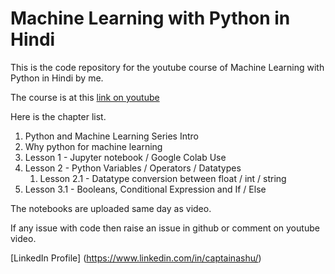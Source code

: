 # Machine Learning with Python in Hindi

This is the code repository for the youtube course of Machine Learning with Python in Hindi by me. 

The course is at this [link on youtube
](https://www.youtube.com/watch?v=bfxN73ZkymA&list=PLqFsSXmrZ_OUouLIBscuMlxJIl2uESg9g&index=1)

Here is the chapter list. 

1. Python and Machine Learning Series Intro
2. Why python for machine learning
3. Lesson 1 - Jupyter notebook / Google Colab Use
4. Lesson 2 - Python Variables / Operators / Datatypes
	1. Lesson 2.1 - Datatype conversion between float / int / string
5. Lesson 3.1 - Booleans, Conditional Expression and If / Else 


The notebooks are uploaded same day as video. 

If any issue with code then raise an issue in github or comment on youtube video. 

[LinkedIn Profile]
(https://www.linkedin.com/in/captainashu/)

